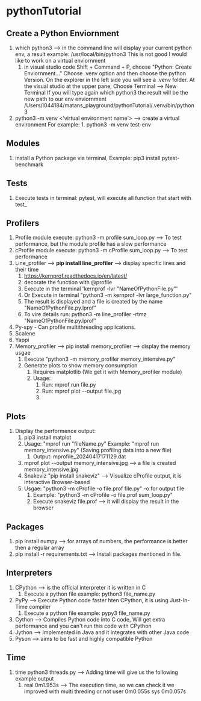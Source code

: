 # pythonTutorial

## Create a Python Enviornment
1. which python3 --> in the command line will display your current python env, a result example: /usr/local/bin/python3
This is not good I would like to work on a virtual enviornment
    1. in visual studio code  Shift + Command + P, choose "Python: Create Enviornment..." Choose .venv option and then choose the python Version.
    On the explorer in the left side you will see a .venv folder.
    At the visual studio at the upper pane, Choose Terminal --> New Terminal
    If you will type again which python3 the result will be the new path to our env enviornment /Users/I044184/matans_playground/pythonTutorial/.venv/bin/python3
2. python3 -m venv <'virtual environment name'> --> create a virtual environment
       For example:
       1. python3 -m venv test-env

## Modules
1. install a Python package via terminal, Example: pip3 install pytest-benchmark

## Tests
1. Execute tests in terminal: pytest, will execute all function that start with test_

## Profilers
1. Profile module execute: python3 -m profile sum_loop.py --> To test performance, but the module profile has a slow performance
2. cProfile module execute: python3 -m cProfile sum_loop.py --> To test performance
3. Line_profiler --> **pip install line_profiler** --> display specific lines and their time
   1. https://kernprof.readthedocs.io/en/latest/
   2.  decorate the function with @profile
   3.  Execute in the terminal 'kernprof -lvr "NameOfPythonFile.py"'
   4.  Or Execute in terminal "python3 -m kernprof -lvr large_function.py"
   5.  The result is displayed and a file is created by the name "NameOfPythonFile.py.lprof" 
   6.  To vire details run: python3 -m line_profiler -rtmz "NameOfPythonFile.py.lprof"
4. Py-spy - Can profile multithreading applications.
5. Scalene
6. Yappi
7. Memory_profiler --> pip install memory_profiler --> display the memory usgae
   1. Execute "python3 -m memory_profiler memory_intensive.py"
   2. Generate plots to show memory consumption
      1. Requires matplotlib (We get it with Memory_profiler module)
      2. Usage:
         1. Run: mprof run file.py
         2. Run: mprof plot --output file.jpg
         3. 
## Plots   
1. Display the performence output:
    1. pip3 install matplot
      1. Usage: "mprof run "fileName.py"  Example: "mprof run memory_intensive.py" (Saving profiling data into a new file)
         1. Output: mprofile_20240417171129.dat
      2. mprof plot --output memory_intensive.jpg --> a file is created memory_intensive.jpg
   1. Snakeviz "pip install snakeviz" --> Visualize cProfile output, it is interactive Browser-based
   2. Usgae: "python3 -m cProfile -o file.prof file.py" -o for output file
      1. Example: "python3 -m cProfile -o file.prof sum_loop.py"
      2. Execute snakeviz file.prof --> it will display the result in the browser

## Packages
1. pip install numpy --> for arrays of numbers, the performance is better then a regular array
2. pip install -r requirements.txt  --> Install packages mentioned in file.
   
## Interpreters
1. CPython --> is the official interpreter it is written in C
   1. Execute a python file example: python3 file_name.py
2. PyPy --> Execute Python code faster hten CPython, it is using Just-In-Time compiler
   1. Execute a python file example: pypy3 file_name.py
3. Cython --> Compiles Python code into C code, Will get extra performance and you can't run this code with CPython
4. Jython --> Implemented in Java and it integrates with other Java code
5. Pyson --> aims to be fast and highly compatible Python

## Time
1. time python3 threads.py --> Adding time will give us the following example output
   1. real    0m1.953s  --> The execution time, so we can check it we improved with multi threding or not
      user    0m0.055s
      sys     0m0.057s
